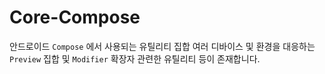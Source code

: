 # Core-Compose
안드로이드 `Compose` 에서 사용되는 유틸리티 집합
여러 디바이스 및 환경을 대응하는 `Preview` 집합 및 `Modifier` 확장자 관련한 유틸리티 등이 존재합니다.
